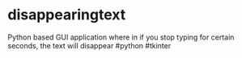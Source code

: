 # disappearingtext
Python based GUI application where in if you stop typing for certain seconds, the text will disappear #python #tkinter

